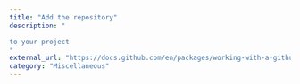 ```yaml
---
title: "Add the repository"
description: "

to your project
"
external_url: "https://docs.github.com/en/packages/working-with-a-github-packages-registry/working-with-the-gradle-registry#using-a-published-package"
category: "Miscellaneous"
---
```

